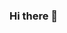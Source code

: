 ### Hi there 👋

<!--
**Yas190/Yas190** is a ✨ _special_ ✨ repository because its `README.md` (this file) appears on your GitHub profile.

Here are some ideas to get you started:

- 🔭 I’m currently working on a project involving Spotify data analytics
- 🌱 I’m currently learning **Logic programming, Python, database and SQL**
- 👯 I’m looking to collaborate on **Python and SQL projects**
- 📫 How to reach me: [linkedin](https://www.linkedin.com/in/yasmin-oliveira-67a56818b/)
- ⚡ Fun fact: Programming and listening to 'Oldies playing in another rain'
